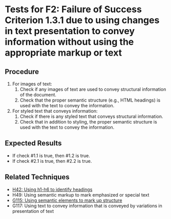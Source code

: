 # Tests for F2: Failure of Success Criterion 1.3.1 due to using changes in text presentation to convey information without using the appropriate markup or text

## Procedure

1. For images of text:
   1. Check if any images of text are used to convey structural information of the document. 
   2. Check that the proper semantic structure (e.g., HTML headings) is used with the text to convey the information.
2. For styled text that conveys information:
   1. Check if there is any styled text that conveys structural information.
   2. Check that in addition to styling, the proper semantic structure is used with the text to convey the information.

## Expected Results

- If check #1.1 is true, then #1.2 is true.
- If check #2.1 is true, then #2.2 is true.

## Related Techniques

- [H42: Using h1-h6 to identify headings](h42.md)
- H49: Using semantic markup to mark emphasized or special text
- [G115: Using semantic elements to mark up structure](g115.md)
- G117: Using text to convey information that is conveyed by variations in presentation of text
